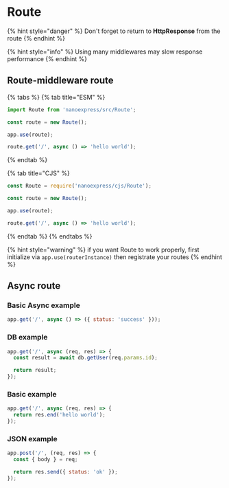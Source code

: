 # Route

{% hint style="danger" %}
Don't forget to return to **HttpResponse** from the route
{% endhint %}

{% hint style="info" %}
Using many middlewares may slow response performance
{% endhint %}

## Route-middleware route

{% tabs %}
{% tab title="ESM" %}
```javascript
import Route from 'nanoexpress/src/Route';

const route = new Route();

app.use(route);

route.get('/', async () => 'hello world');
```
{% endtab %}

{% tab title="CJS" %}
```javascript
const Route = require('nanoexpress/cjs/Route');

const route = new Route();

app.use(route);

route.get('/', async () => 'hello world');
```
{% endtab %}
{% endtabs %}

{% hint style="warning" %}
if you want Route to work properly, first initialize via `app.use(routerInstance)` then registrate your routes
{% endhint %}

## Async route

### Basic Async example

```javascript
app.get('/', async () => ({ status: 'success' }));
```

### DB example

```javascript
app.get('/', async (req, res) => {
  const result = await db.getUser(req.params.id);

  return result;
});
```

### Basic example

```javascript
app.get('/', async (req, res) => {
  return res.end('hello world');
});
```

### JSON example

```javascript
app.post('/', (req, res) => {
  const { body } = req;

  return res.send({ status: 'ok' });
});
```
